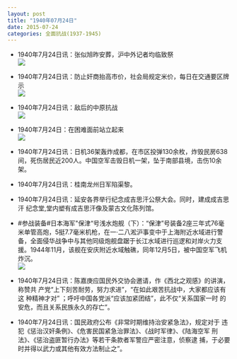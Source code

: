 ```yaml
---
layout: post
title: "1940年07月24日"
date: 2015-07-24
categories: 全面抗战(1937-1945)
---
```


<meta name="referrer" content="no-referrer" />

- 1940年7月24日讯：张似旭昨安葬，沪中外记者均临致祭 <br/><img src="https://ww2.sinaimg.cn/large/aca367d8jw1eue9nso20wj20ew0c7tab.jpg" />

- 1940年7月24日讯：防止奸商抬高市价，社会局规定米价，每日在交通要区牌示 <br/><img src="https://ww2.sinaimg.cn/large/aca367d8jw1eue7wtdbp7j208z0ccq3w.jpg" />

- 1940年7月24日讯：敌后的中原抗战 <br/><img src="https://ww1.sinaimg.cn/large/aca367d8jw1eue66osrlcj20lq1ds1aq.jpg" />

- 1940年7月24日：在困难面前站立起来 <br/><img src="https://ww3.sinaimg.cn/large/aca367d8jw1eue4g2yzogj211x0i7gsv.jpg" />

- 1940年7月24日讯：日机36架轰炸成都，在市区投弹130余枚，炸毁民房638间，死伤居民近200人。中国空军击毁日机一架，坠于南部县境，击伤10余架。 

- 1940年7月24日讯：桂南龙州日军陷渠黎。 

- 1940年7月24日讯：延安各界举行纪念成吉思汗公祭大会。同时，建成成吉思汗 纪念堂,堂内塑有成吉思汗像及蒙古文化陈列馆。 

- #参战装备#日本海军"保津“号浅水炮舰（下）：“保津”号装备2座三年式76毫米单管高炮，5挺7.7毫米机枪，在一·二八淞沪事变中于上海附近水域进行警备，全面侵华战争中与其他同级炮舰盘踞于长江水域进行巡逻和对岸火力支援。1944年11月，该舰在安庆附近水域触礁，同年12月5日，被中国空军飞机炸沉。 <br/><img src="https://ww4.sinaimg.cn/large/aca367d8jw1eudmtmv7o2j20m80rddl8.jpg" />

- 1940年7月24日讯：陈嘉庚应国民外交协会邀请，作《西北之观感》的讲演，称赞共 产党“上下刻苦耐劳，努力求进”，“在如此艰苦抗战中，大家都应该有这 种精神才对” ；呼吁中国各党派“应该加紧团结”，此不仅“关系国家一时 的安危，而且关系民族永久的存亡”。 

- 1940年7月24日讯：国民政府公布《非常时期维持治安紧急法》，规定对于 违犯《惩治汉奸条例》、《危害民国紧急治罪法》、《战时军律》、《陆海空军 刑法》、《惩治盗匪暂行办法》等若干条款者军警应严密注意，侦察逮 捕，于必要时并得以武力或其他有效方法制止之”。 

